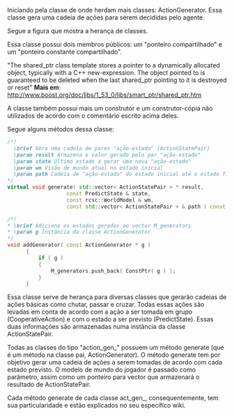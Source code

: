 Iniciando pela classe de onde herdam mais classes: ActionGenerator.
Essa classe gera uma cadeia de ações para serem decididas pelo agente.

Segue a figura que mostra a herança de classes.

<figura>

Essa classe possui dois membros públicos: um "ponteiro compartilhado" e um "ponteiro constante compartilhado".

"The shared_ptr class template stores a pointer to a dynamically allocated object, typically with a C++ new-expression. The object pointed to is guaranteed to be deleted when the last shared_ptr pointing to it is destroyed or reset"
 **Mais em**: http://www.boost.org/doc/libs/1_53_0/libs/smart_ptr/shared_ptr.htm

A classe também possui mais um construtor e um construtor-cópia não utilizados de acordo com o comentário escrito acima deles.

Segue alguns métodos dessa classe:
```cpp
/*!
  \brief Gera uma cadeia de pares "ação-estado" (ActionStatePair)
  \param result Armazena o valor gerado pelo par "ação-estado"
  \param state Último estado a gerar uma nova "ação-estado"
  \param wm Visão de mundo atual no estado inicial
  \param path Cadeia de "ação-estado" do estado inicial até o estado final
*/
virtual void generate( std::vector< ActionStatePair > * result,
                   const PredictState & state,
                   const rcsc::WorldModel & wm,
                   const std::vector< ActionStatePair > & path ) const = 0;

/*!
* \brief Adiciona os estados gerados ao vector M_generators 
* \param g Instância da classe ActionGenerator
*/
void addGenerator( const ActionGenerator * g )
      {
          if ( g )
          {
              M_generators.push_back( ConstPtr( g ) );
          }
      }
```

Essa classe serve de herança para diversas classes que gerarão cadeias de ações básicas como chutar, passar e cruzar. Todas essas ações são levadas em conta de acordo com a ação a ser tomada em grupo (CooperativeAction) e com o estado a ser previsto (PredictState). Essas duas informações são armazenadas numa instância da classe ActionStatePair.

Todas as classes do tipo "action_gen_" possuem um método generate (que é um método na classe pai, ActionGenerator). O método generate tem por objetivo gerar uma cadeia de ações a serem tomadas de acordo com cada estado previsto. O modelo de mundo do jogador é passado como parâmetro, assim como um ponteiro para vector que armazenará o resultado de ActionStatePair.

Cada método generate de cada classe act_gen_, consequentemente, tem sua particularidade e estão explicados no seu específico wiki.


